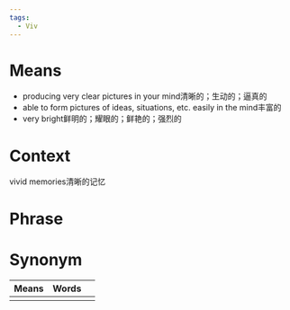 ```yaml
---
tags:
  - Viv
---
```

# Means
- producing very clear pictures in your mind清晰的；生动的；逼真的
- able to form pictures of ideas, situations, etc. easily in the mind丰富的
- very bright鲜明的；耀眼的；鲜艳的；强烈的
# Context
vivid memories清晰的记忆
# Phrase

# Synonym
| Means | Words |     |
| ----- | ----- | --- |
|       |       |     |
